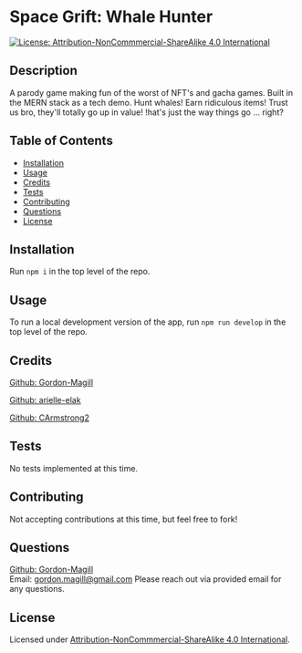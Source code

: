 # Space Grift: Whale Hunter
[![License: Attribution-NonCommmercial-ShareAlike 4.0 International](https://img.shields.io/badge/License-CC_BY--ND_4.0-lightgrey.svg)](https://creativecommons.org/licenses/by-nc-sa/4.0/)

## Description

A parody game making fun of the worst of NFT's and gacha games. Built in the MERN stack as a tech demo. Hunt whales! Earn ridiculous items! Trust us bro, they'll totally go up in value! !hat's just the way things go ... right?

## Table of Contents

- [Installation](#installation)
- [Usage](#usage)
- [Credits](#credits)
- [Tests](#tests)
- [Contributing](#contributing)
- [Questions](#questions)
- [License](#license)

## Installation

Run ```npm i``` in the top level of the repo.

## Usage

To run a local development version of the app, run ```npm run develop``` in the top level of the repo.

## Credits

[Github: Gordon-Magill](https://github.com/Gordon-Magill)

[Github: arielle-elak](https://github.com/arielle-elak)

[Github: CArmstrong2](https://github.com/CArmstrong2)


## Tests

No tests implemented at this time.

## Contributing

Not accepting contributions at this time, but feel free to fork!

## Questions

[Github: Gordon-Magill](https://github.com/Gordon-Magill)<br>
Email: gordon.magill@gmail.com
Please reach out via provided email for any questions.

## License

Licensed under [Attribution-NonCommmercial-ShareAlike 4.0 International](https://creativecommons.org/licenses/by-nc-sa/4.0/).